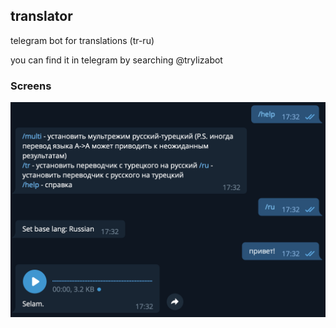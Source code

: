 ## translator
telegram bot for translations (tr-ru)

you can find it in telegram by searching @trylizabot

### Screens
![Text encryption ](https://github.com/elizarpif/translator/blob/develop/%D0%A1%D0%BD%D0%B8%D0%BC%D0%BE%D0%BA%20%D1%8D%D0%BA%D1%80%D0%B0%D0%BD%D0%B0%202022-03-19%20%D0%B2%2017.32.56.png)


